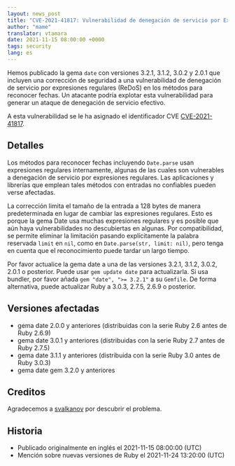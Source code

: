 ```yaml
---
layout: news_post
title: "CVE-2021-41817: Vulnerabilidad de denegación de servicio por Expresiones Reguales en los métodos para reconocer fechas"
author: "mame"
translator: vtamara
date: 2021-11-15 08:00:00 +0000
tags: security
lang: es
---
```


Hemos publicado la gema `date` con versiones 3.2.1, 3.1.2, 3.0.2 y 2.0.1
que incluyen una corrección de seguridad a una vulnerabilidad de denegación
de servicio por expresiones regulares (ReDoS) en los métodos para reconocer
fechas.
Un atacante podría explotar esta vulnerabilidad para generar
un ataque de denegación de servicio efectivo.

A esta vulnerabilidad se le ha asignado el identificador CVE
[CVE-2021-41817](https://nvd.nist.gov/vuln/detail/CVE-2021-41817).

## Detalles

Los métodos para reconocer fechas incluyendo `Date.parse` usan
expresiones regulares internamente, algunas de las cuales son vulnerables
a denegación de servicio por expresiones regulares.
Las aplicaciones y librerías que emplean tales métodos con entradas
no confiables pueden verse afectadas.

La corrección limita el tamaño de la entrada a 128 bytes de manera
predeterminada en lugar de cambiar las expresiones regulares.
Esto es porque la gema Date usa muchas expresiones regulares y es posible que aún haya
vulnerabilidades no descubiertas en algunas. Por compatibilidad, se
permite eliminar la limitación pasando explícitamente la palabra
reservada `limit` en `nil`, como en `Date.parse(str, limit: nil)`,
pero tenga en cuenta que el reconocimiento puede tardar un largo tiempo.

Por favor actualice la gema date a una de las versiones 3.2.1, 3.1.2, 3.0.2,
2.0.1 o posterior. Puede usar `gem update date` para actualizarla.
Si usa bundler, por favor añada `gem "date", ">= 3.2.1"` a su `Gemfile`.
De forma alternativa, puede actualizar Ruby a 3.0.3, 2.7.5, 2.6.9 o posterior.

## Versiones afectadas

* gema date 2.0.0 y anteriores (distribuidas con la serie Ruby 2.6 antes de Ruby 2.6.9)
* gema date 3.0.1 y anteriores (distribuidas con la serie  Ruby 2.7 antes de Ruby 2.7.5)
* gema date 3.1.1 y anteriores (distribuida con la serie Ruby 3.0 antes de Ruby 3.0.3)
* gema date gem 3.2.0 y anteriores

## Creditos

Agradecemos a [svalkanov](https://github.com/SValkanov/) por descubrir
el problema.

## Historia

* Publicado originalmente en inglés el 2021-11-15 08:00:00 (UTC)
* Mención sobre nuevas versiones de Ruby el 2021-11-24 13:20:00 (UTC)
